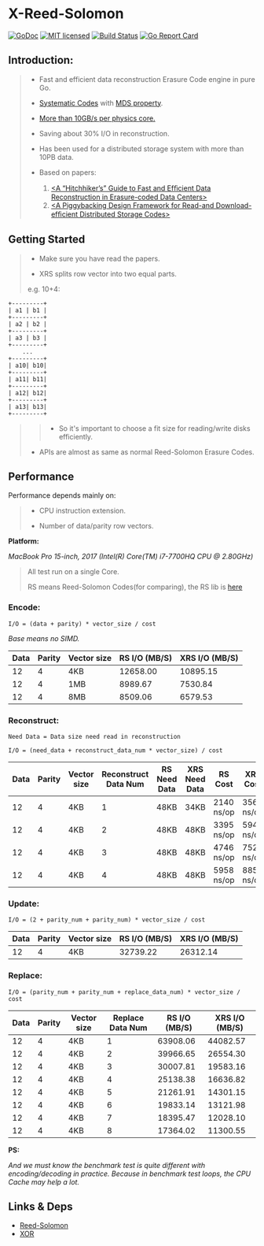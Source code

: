 # X-Reed-Solomon

[![GoDoc][1]][2] [![MIT licensed][3]][4] [![Build Status][5]][6] [![Go Report Card][7]][8]

[1]: https://godoc.org/github.com/templexxx/xrs?status.svg
[2]: https://godoc.org/github.com/templexxx/xrs
[3]: https://img.shields.io/badge/license-MIT-blue.svg
[4]: LICENSE
[5]: https://github.com/templexxx/xrs/workflows/unit-test/badge.svg
[6]: https://github.com/templexxx/xrs
[7]: https://goreportcard.com/badge/github.com/templexxx/xrs
[8]: https://goreportcard.com/report/github.com/templexxx/xrs

## Introduction:

>- Fast and efficient data reconstruction Erasure Code engine in pure Go.
>
>- [Systematic Codes](https://en.wikipedia.org/wiki/Systematic_code) with [MDS property](https://en.wikipedia.org/wiki/Singleton_bound#MDS_codes).
>
>- [More than 10GB/s per physics core.](https://github.com/templexxx/xrs#performance)
>
>- Saving about 30% I/O in reconstruction.
>
>- Has been used for a distributed storage system with more than 10PB data.
>
>- Based on papers: 
>   1. [<A “Hitchhiker’s” Guide to Fast and Efﬁcient Data Reconstruction in Erasure-coded Data Centers>](https://www.cs.cmu.edu/~nihars/publications/Hitchhiker_SIGCOMM14.pdf)
>   2. [<A Piggybacking Design Framework for Read-and Download-efﬁcient Distributed Storage Codes>](http://www.cs.cmu.edu/~rvinayak/papers/piggybacking_journal_ieee_tit_2017.pdf)

## Getting Started

>-  Make sure you have read the papers.
>
>-  XRS splits row vector into two equal parts.
>
>   e.g. 10+4:
>
    +---------+
	| a1 | b1 |
 	+---------+
 	| a2 | b2 |
 	+---------+
 	| a3 | b3 |
 	+---------+
	    ...
 	+---------+
 	| a10| b10|
 	+---------+
 	| a11| b11|
 	+---------+
 	| a12| b12|
 	+---------+
	| a13| b13|
 	+---------+
 	
>>- So it's important to choose a fit size for reading/write disks efficiently.
>
>- APIs are almost as same as normal Reed-Solomon Erasure Codes.

## Performance

Performance depends mainly on:

>- CPU instruction extension.
>
>- Number of data/parity row vectors.

**Platform:** 
 
*MacBook Pro 15-inch, 2017 (Intel(R) Core(TM) i7-7700HQ CPU @ 2.80GHz)*
 
>All test run on a single Core.
>
>RS means Reed-Solomon Codes(for comparing), the RS lib is [here](https://github.com/templexxx/reedsolomon)

### Encode:

`I/O = (data + parity) * vector_size / cost`

*Base means no SIMD.*

| Data  | Parity  | Vector size | RS I/O (MB/S) |  XRS I/O (MB/S) |
|-------|---------|-------------|-------------|---------------|
|12|4|4KB|    12658.00     |    10895.15      | 
|12|4|1MB|      8989.67   |   7530.84       |   
|12|4|8MB|     8509.06    |    6579.53      |   

### Reconstruct:

`Need Data = Data size need read in reconstruction`

`I/O = (need_data + reconstruct_data_num * vector_size) / cost`

| Data  | Parity  | Vector size | Reconstruct Data Num |   RS Need Data |  XRS Need Data | RS Cost | XRS Cost | RS I/O (MB/S) |  XRS I/O (MB/S) |
|-------|---------|-------------|-------------|---------------|---------------|-------------|---------------|-------------|---------------|
|12|4|4KB| 1         |   48KB    |   34KB    |    2140 ns/op   |   3567 ns/op    |    24885.17  |10334.99|
|12|4|4KB| 2        |     48KB   |    48KB     |   3395 ns/op    |   5940 ns/op    |    16890.41   |9654.17|
|12|4|4KB| 3         |     48KB     |   48KB     |   4746 ns/op    |   7525 ns/op    |  12945.61     |8164.76|
|12|4|4KB| 4         |     48KB     |   48KB     |    5958 ns/op   |    8851 ns/op   |   10999.75    |7404.41|

### Update:

`I/O = (2 + parity_num + parity_num) * vector_size / cost`

| Data  | Parity  | Vector size | RS I/O (MB/S) | XRS I/O (MB/S) |
|-------|---------|-------------|-------------|-------------|
|12|4|4KB|     32739.22    |      26312.14  |

### Replace:

`I/O = (parity_num + parity_num + replace_data_num) * vector_size / cost`

| Data  | Parity  | Vector size | Replace Data Num |  RS I/O (MB/S) |XRS I/O (MB/S) |
|-------|---------|-------------|-------------|---------------|-------------|
|12|4|4KB| 1         |     63908.06     |   44082.57        | 
|12|4|4KB| 2        |   39966.65   |         26554.30   | 
|12|4|4KB| 3         |    30007.81      |    19583.16       | 
|12|4|4KB| 4         |    25138.38       |    16636.82         |  
|12|4|4KB| 5         |    21261.91      |     14301.15      | 
|12|4|4KB| 6         |     19833.14     |    13121.98       | 
|12|4|4KB| 7         |    18395.47    |    12028.10       | 
|12|4|4KB| 8         |     17364.02     |   11300.55        | 

**PS:**

*And we must know the benchmark test is quite different with encoding/decoding in practice.
Because in benchmark test loops, the CPU Cache may help a lot.*

## Links & Deps
* [Reed-Solomon](https://github.com/templexxx/reedsolomon)
* [XOR](https://github.com/templexxx/xorsimd)

